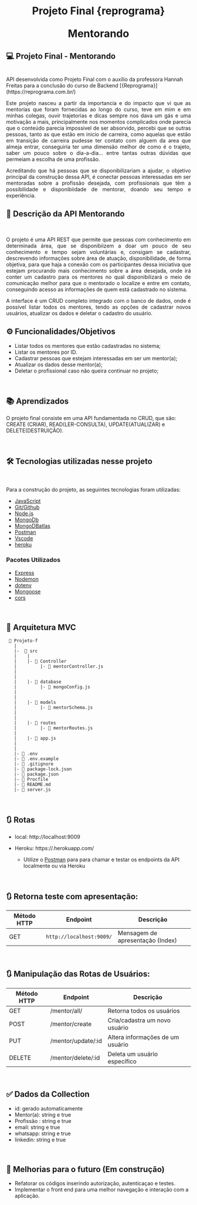 <h1 align="center">
    <br>
    Projeto Final {reprograma}
    <p align="center"> Mentorando<p>
</h1>


## 💻 **Projeto Final - Mentorando**
<br>
 API desenvolvida como Projeto Final com o auxílio da professora Hannah Freitas para a conclusão do curso de Backend  [{Reprograma}](https://reprograma.com.br/)


<p align ="justify"> Este projeto nasceu a partir da importancia e do impacto que vi que as mentorias que foram fornecidas ao longo do curso, teve em mim e em minhas colegas, ouvir trajetorias e dicas sempre nos dava um gás e uma motivação a mais, principalmente nos momentos complicados onde parecia que o conteúdo parecia impossivel de ser absorvido, percebi que se outras pessoas, tanto as que estão em inicio de carreira, como aquelas que estão em transição de carreira pudesse ter contato com alguem da area que almeja entrar, conseguiria ter uma dimensão melhor de como é o trajeto, saber um pouco sobre o dia-a-dia... entre tantas outras dúvidas que permeiam a escolha de uma profissão.


 <p align="justify"> Acreditando que há pessoas que se disponibilizariam a ajudar, o objetivo principal da construção dessa API, é conectar pessoas interessadas em ser mentoradas sobre a profissão desejada, com profissionais que têm a possibilidade e disponibiidade de mentorar, doando seu tempo e experiência. 


<br>


## 🚀 Descrição da API Mentorando


<br>


<p align="justify">O projeto é uma API REST que permite que pessoas com conhecimento em determinada área, que se disponibiizem a doar um pouco de seu conhecimento e tempo sejam voluntárias e, consigam se cadastrar, descrevendo informações sobre área de atuação, disponibilidade, de forma objetiva, para que haja a conexão com os participantes dessa iniciativa que estejam procurando mais conhecimento sobre a área desejada, onde irá conter um cadastro para os mentores no qual disponibilizará o meio de comunicação melhor para que o mentorado o localize e entre em contato, conseguindo acesso as informações de quem está cadastrado no sistema.

<p align="justify">A interface é um CRUD completo integrado com o banco de dados, onde é possível listar todos os mentores, tendo as opções de cadastrar novos usuários, atualizar os dados e deletar o cadastro do usuário. 


<br>


## ⚙️ Funcionalidades/Objetivos

- Listar todos os mentores que estão cadastradas no sistema;
- Listar os mentores por ID.
- Cadastrar pessoas que estejam interessadas em ser um mentor(a);
- Atualizar os dados desse mentor(a);
- Deletar o profissional caso não queira continuar no projeto;
<br>

## 📚 Aprendizados

O projeto final consiste em uma API fundamentada no CRUD, que são:  CREATE (CRIAR), READ(LER-CONSULTA), UPDATE(ATUALIZAR) e DELETE(DESTRUIÇÃO). 

<br>

## 🛠️ Tecnologias utilizadas nesse projeto

<br>

Para a construção do projeto, as seguintes tecnologias foram utilizadas:

- [JavaScript](https://www.javascript.com/)
- [Git/Github](https://github.com/)
- [Node.js](https://nodejs.org/en/)
- [MongoDb](https://www.mongodb.com/)
- [MongoDBatlas](https://www.mongodb.com/cloud/atlas)
- [Postman](https://www.postman.com/)
- [Vscode](https://code.visualstudio.com/)
- [heroku](https://dashboard.heroku.com/apps)  

### Pacotes Utilizados 

- [Express](https://expressjs.com/pt-br/)
- [Nodemon](https://nodemon.io/)
- [dotenv](https://www.npmjs.com/package/dotenv)
- [Mongoose](https://mongoosejs.com/)
- [cors](https://www.npmjs.com/package/cors)

<br>

## 📁 Arquitetura MVC 

```
 📁 Projeto-f
   |
   |-  📁 src
   |    |
   |    |- 📁 Controller
   |         |- 📑 mentorController.js
   |     
   |
   |    |- 📁 database
   |         |- 📑 mongoConfig.js
   |
   |
   |    |- 📁 models
   |         |- 📑 mentorSchema.js
   |         
   |
   |    |- 📁 routes
   |         |- 📑 mentorRoutes.js 
   |
   |    |- 📑 app.js
   |
   |
   |- 📑 .env
   |- 📑 .env.example
   |- 📑 .gitignore
   |- 📑 package-lock.json
   |- 📑 package.json
   |- 📑 Procfile
   |- 📑 README.md
   |- 📑 server.js
```
<br>

## 🔃 Rotas

* local: http://localhost:9009

* Heroku: https://.herokuapp.com/

    * Utilize o [Postman](https://www.postman.com/) para para chamar e testar os endpoints da API localmente ou via Heroku

<br>

## 🔃 Retorna teste com apresentação: 

| Método HTTP  | Endpoint                     | Descrição                            |
| ------------ | ---------------------------- | ------------------------------------ |
| GET          | `http://localhost:9009/`     |  Mensagem de apresentação (Index)    |             |

<br>

## 🔃 Manipulação das Rotas de Usuários:

| Método HTTP  | Endpoint                | Descrição                            |
| ------------ | ----------------------- | ------------------------------------ |
| GET          |  /mentor/all/                 | Retorna todos os usuários            |
| POST         | /mentor/create                 | Cria/cadastra um novo usuário        |
| PUT          | /mentor/update/:id        | Altera informações de um usuário     |
| DELETE       | /mentor/delete/:id         | Deleta um usuário específico         |

<br>

## ✅ Dados da Collection

- id: gerado automaticamente 
- Mentor(a): string e true
- Profissão : string e true
- email: string e true
- whatsapp: string e true
- linkedin: string e true

<br>

## 🚧 Melhorias para o futuro (Em construção)

* Refatorar os códigos inserindo autorização, autenticaçao e testes.
* Implementar o front end para uma melhor navegação e interação com a aplicação.